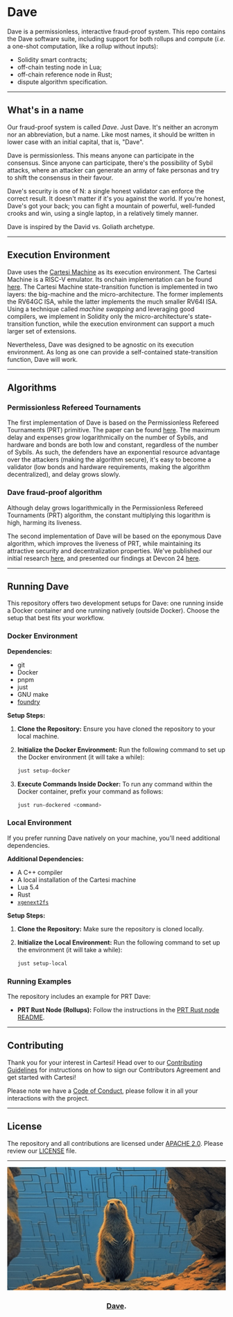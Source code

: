 # Dave

Dave is a permissionless, interactive fraud-proof system. This repo contains the Dave software suite, including support for both rollups and compute (_i.e._ a one-shot computation, like a rollup without inputs):

* Solidity smart contracts;
* off-chain testing node in Lua;
* off-chain reference node in Rust;
* dispute algorithm specification.

---

## What's in a name

Our fraud-proof system is called _Dave_.
Just Dave.
It's neither an acronym nor an abbreviation, but a name.
Like most names, it should be written in lower case with an initial capital, that is, "Dave".

Dave is permissionless.
This means anyone can participate in the consensus.
Since anyone can participate, there's the possibility of Sybil attacks, where an attacker can generate an army of fake personas and try to shift the consensus in their favour.

Dave's security is one of N: a single honest validator can enforce the correct result.
It doesn't matter if it's you against the world.
If you're honest, Dave's got your back; you can fight a mountain of powerful, well-funded crooks and win, using a single laptop, in a relatively timely manner.

Dave is inspired by the David vs. Goliath archetype.


---

## Execution Environment

Dave uses the [Cartesi Machine](https://github.com/cartesi/machine-emulator) as its execution environment.
The Cartesi Machine is a RISC-V emulator.
Its onchain implementation can be found [here](https://github.com/cartesi/machine-solidity-step).
The Cartesi Machine state-transition function is implemented in two layers: the big-machine and the micro-architecture.
The former implements the RV64GC ISA, while the latter implements the much smaller RV64I ISA.
Using a technique called _machine swapping_ and leveraging good compilers, we implement in Solidity only the micro-architecture's state-transition function, while the execution environment can support a much larger set of extensions.

Nevertheless, Dave was designed to be agnostic on its execution environment.
As long as one can provide a self-contained state-transition function, Dave will work.


---

## Algorithms

### Permissionless Refereed Tournaments

The first implementation of Dave is based on the Permissionless Refereed Tournaments (PRT) primitive.
The paper can be found [here](https://arxiv.org/abs/2212.12439).
The maximum delay and expenses grow logarithmically on the number of Sybils, and hardware and bonds are both low and constant, regardless of the number of Sybils.
As such, the defenders have an exponential resource advantage over the attackers (making the algorithm secure), it's easy to become a validator (low bonds and hardware requirements, making the algorithm decentralized), and delay grows slowly.


### Dave fraud-proof algorithm

Although delay grows logarithmically in the Permissionless Refereed Tournaments (PRT) algorithm, the constant multiplying this logarithm is high, harming its liveness.

The second implementation of Dave will be based on the eponymous Dave algorithm, which improves the liveness of PRT, while maintaining its attractive security and decentralization properties.
We've published our initial research [here](https://arxiv.org/abs/2411.05463), and presented our findings at Devcon 24 [here](https://youtu.be/dI_3neyXVl0).


---

## Running Dave

This repository offers two development setups for Dave: one running inside a Docker container and one running natively (outside Docker).
Choose the setup that best fits your workflow.

### Docker Environment

**Dependencies:**

- git
- Docker
- pnpm
- just
- GNU make
- [foundry](https://github.com/foundry-rs/foundry)

**Setup Steps:**

1. **Clone the Repository:**
   Ensure you have cloned the repository to your local machine.

2. **Initialize the Docker Environment:**
   Run the following command to set up the Docker environment (it will take a while):
   ```bash
   just setup-docker
   ```

3. **Execute Commands Inside Docker:**
   To run any command within the Docker container, prefix your command as follows:
   ```bash
   just run-dockered <command>
   ```

### Local Environment

If you prefer running Dave natively on your machine, you'll need additional dependencies.

**Additional Dependencies:**

- A C++ compiler
- A local installation of the Cartesi machine
- Lua 5.4
- Rust
- [`xgenext2fs`](https://github.com/cartesi/genext2fs)

**Setup Steps:**

1. **Clone the Repository:**
   Make sure the repository is cloned locally.

2. **Initialize the Local Environment:**
   Run the following command to set up the environment (it will take a while):
   ```bash
   just setup-local
   ```

### Running Examples

The repository includes an example for PRT Dave:

- **PRT Rust Node (Rollups):**
  Follow the instructions in the [PRT Rust node README](prt/tests/rollups/README.md).


---

## Contributing

Thank you for your interest in Cartesi!
Head over to our [Contributing Guidelines](CONTRIBUTING.md) for instructions on how to sign our Contributors Agreement and get started with Cartesi!

Please note we have a [Code of Conduct](CODE_OF_CONDUCT.md), please follow it in all your interactions with the project.

---

## License

The repository and all contributions are licensed under [APACHE 2.0](https://www.apache.org/licenses/LICENSE-2.0).
Please review our [LICENSE](LICENSE) file.

---

<div align="center">
  <a href="https://cartesi.io"><img alt="Dave" src=".github/assets/dave-img.jpeg" width=600></a>
  <br />
  <h3><a href="https://github.com/cartesi/dave">Dave</a>.</h3>
</div>
